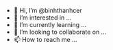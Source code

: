 - 👋 Hi, I’m @binhthanhcer
- 👀 I’m interested in ...
- 🌱 I’m currently learning ...
- 💞️ I’m looking to collaborate on ...
- 📫 How to reach me ...

<!---
binhthanhcer/binhthanhcer is a ✨ special ✨ repository because its `README.md` (this file) appears on your GitHub profile.
You can click the Preview link to take a look at your changes.
--->
